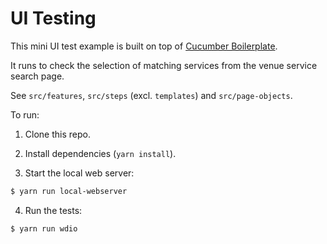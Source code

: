 UI Testing
====================

This mini UI test example is built on top of [Cucumber Boilerplate](README-CB.md).

It runs to check the selection of matching services from the venue service search page.

See `src/features`, `src/steps` (excl. `templates`) and `src/page-objects`.

To run:

1. Clone this repo.

2. Install dependencies (`yarn install`).

3. Start the local web server:

```sh
$ yarn run local-webserver
```

4. Run the tests:

```sh
$ yarn run wdio
```
